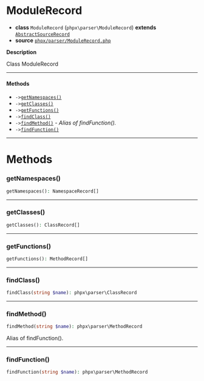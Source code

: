 # ModuleRecord

- **class** `ModuleRecord` (`phpx\parser\ModuleRecord`) **extends** [`AbstractSourceRecord`](https://github.com/jphp-compiler/jphp/blob/master/exts/jphp-parser-ext/api-docs/classes/phpx/parser/AbstractSourceRecord.md)
- **source** [`phpx/parser/ModuleRecord.php`](./src/main/resources/JPHP-INF/sdk/phpx/parser/ModuleRecord.php)

**Description**

Class ModuleRecord

---

#### Methods

- `->`[`getNamespaces()`](#method-getnamespaces)
- `->`[`getClasses()`](#method-getclasses)
- `->`[`getFunctions()`](#method-getfunctions)
- `->`[`findClass()`](#method-findclass)
- `->`[`findMethod()`](#method-findmethod) - _Alias of findFunction()._
- `->`[`findFunction()`](#method-findfunction)

---
# Methods

<a name="method-getnamespaces"></a>

### getNamespaces()
```php
getNamespaces(): NamespaceRecord[]
```

---

<a name="method-getclasses"></a>

### getClasses()
```php
getClasses(): ClassRecord[]
```

---

<a name="method-getfunctions"></a>

### getFunctions()
```php
getFunctions(): MethodRecord[]
```

---

<a name="method-findclass"></a>

### findClass()
```php
findClass(string $name): phpx\parser\ClassRecord
```

---

<a name="method-findmethod"></a>

### findMethod()
```php
findMethod(string $name): phpx\parser\MethodRecord
```
Alias of findFunction().

---

<a name="method-findfunction"></a>

### findFunction()
```php
findFunction(string $name): phpx\parser\MethodRecord
```